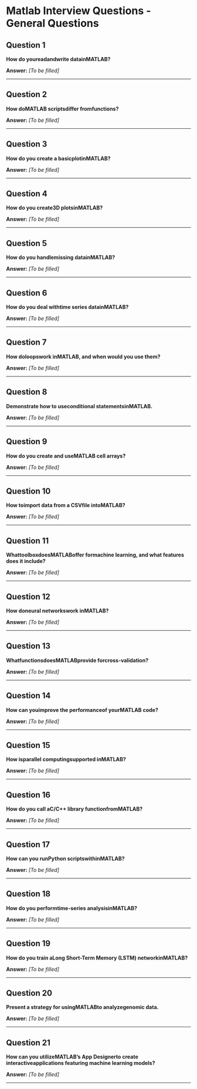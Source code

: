 # Matlab Interview Questions - General Questions

## Question 1

**How do youreadandwrite datainMATLAB?**

**Answer:** _[To be filled]_

---

## Question 2

**How doMATLAB scriptsdiffer fromfunctions?**

**Answer:** _[To be filled]_

---

## Question 3

**How do you create a basicplotinMATLAB?**

**Answer:** _[To be filled]_

---

## Question 4

**How do you create3D plotsinMATLAB?**

**Answer:** _[To be filled]_

---

## Question 5

**How do you handlemissing datainMATLAB?**

**Answer:** _[To be filled]_

---

## Question 6

**How do you deal withtime series datainMATLAB?**

**Answer:** _[To be filled]_

---

## Question 7

**How doloopswork inMATLAB, and when would you use them?**

**Answer:** _[To be filled]_

---

## Question 8

**Demonstrate how to useconditional statementsinMATLAB.**

**Answer:** _[To be filled]_

---

## Question 9

**How do you create and useMATLAB cell arrays?**

**Answer:** _[To be filled]_

---

## Question 10

**How toimport data from a CSVfile intoMATLAB?**

**Answer:** _[To be filled]_

---

## Question 11

**WhattoolboxdoesMATLABoffer formachine learning, and what features does it include?**

**Answer:** _[To be filled]_

---

## Question 12

**How doneural networkswork inMATLAB?**

**Answer:** _[To be filled]_

---

## Question 13

**WhatfunctionsdoesMATLABprovide forcross-validation?**

**Answer:** _[To be filled]_

---

## Question 14

**How can youimprove the performanceof yourMATLAB code?**

**Answer:** _[To be filled]_

---

## Question 15

**How isparallel computingsupported inMATLAB?**

**Answer:** _[To be filled]_

---

## Question 16

**How do you call aC/C++ library functionfromMATLAB?**

**Answer:** _[To be filled]_

---

## Question 17

**How can you runPython scriptswithinMATLAB?**

**Answer:** _[To be filled]_

---

## Question 18

**How do you performtime-series analysisinMATLAB?**

**Answer:** _[To be filled]_

---

## Question 19

**How do you train aLong Short-Term Memory (LSTM) networkinMATLAB?**

**Answer:** _[To be filled]_

---

## Question 20

**Present a strategy for usingMATLABto analyzegenomic data.**

**Answer:** _[To be filled]_

---

## Question 21

**How can you utilizeMATLAB’s App Designerto create interactiveapplications featuring machine learning models?**

**Answer:** _[To be filled]_

---

